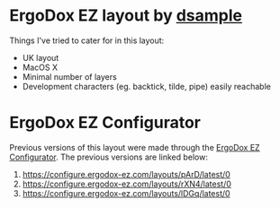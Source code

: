 # ErgoDox EZ layout by [dsample](https://sample.me.uk)

Things I've tried to cater for in this layout:

* UK layout
* MacOS X
* Minimal number of layers
* Development characters (eg. backtick, tilde, pipe) easily reachable

# ErgoDox EZ Configurator

Previous versions of this layout were made through the [ErgoDox EZ Configurator](https://configure.ergodox-ez.com). The previous versions are linked below:

1. https://configure.ergodox-ez.com/layouts/pArD/latest/0
2. https://configure.ergodox-ez.com/layouts/rXN4/latest/0
3. https://configure.ergodox-ez.com/layouts/lDGq/latest/0

